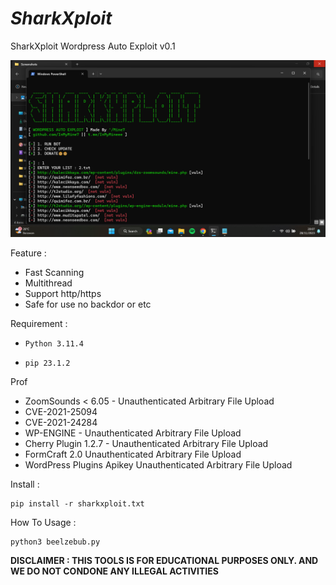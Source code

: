 # _SharkXploit_
SharkXploit Wordpress Auto Exploit v0.1

<img src="https://raw.githubusercontent.com/InMyMine7/SharkXploit/main/wpex.png">

Feature : 
- Fast Scanning
- Multithread
- Support http/https
- Safe for use no backdor or etc

Requirement :

- `Python 3.11.4`

- `pip 23.1.2`

Prof
- ZoomSounds < 6.05 - Unauthenticated Arbitrary File Upload
- CVE-2021-25094
- CVE-2021-24284
- WP-ENGINE -  Unauthenticated Arbitrary File Upload
- Cherry Plugin 1.2.7 - Unauthenticated Arbitrary File Upload
- FormCraft 2.0 Unauthenticated Arbitrary File Upload
- WordPress Plugins Apikey Unauthenticated Arbitrary File Upload

Install :

```
pip install -r sharkxploit.txt
```
How To Usage :

```
python3 beelzebub.py
```

**DISCLAIMER : THIS TOOLS IS FOR EDUCATIONAL PURPOSES ONLY. 
AND WE DO NOT CONDONE ANY ILLEGAL ACTIVITIES**
